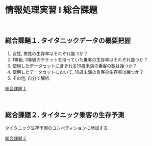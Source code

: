 # 情報処理実習 Ⅰ 総合課題

<br>

## 総合課題１. タイタニックデータの概要把握

1. 女性, 男性の生存率はそれぞれ幾つか？
2. 1等級, 3等級のチケットを持っていた乗客の生存率はそれぞれ幾つか？
3. 使用したデータセットに含まれる10歳未満の乗客の数は幾つか？
4. 使用したデータセットにおいて, 10歳未満の乗客の生存率は幾つか？
5. その他, 自分で解析.

[総合課題１](https://github.com/Deteikepeperon/titanic/blob/master/titanic.ipynb)

<br>

## 総合課題２. タイタニック乗客の生存予測 

タイタニック生存予測のコンペティションに参加する.

[総合課題２](https://github.com/Deteikepeperon/titanic/blob/master/kaggle-titanic.ipynb)
